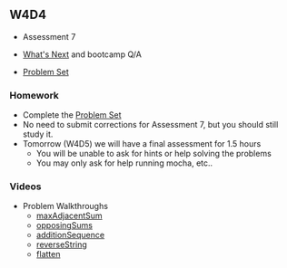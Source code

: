 ## W4D4

+ Assessment 7


+ [What's Next][whats-next] and bootcamp Q/A

+ [Problem Set][w4d4-pset]


### Homework

+ Complete the [Problem Set][w4d4-pset]
+ No need to submit corrections for Assessment 7, but you should still study it.
+ Tomorrow (W4D5) we will have a final assessment for 1.5 hours
  + You will be unable to ask for hints or help solving the problems
  + You may only ask for help running mocha, etc..

### Videos

+ Problem Walkthroughs
  + [maxAdjacentSum](https://vimeo.com/214901577/7e52b670cf)
  + [opposingSums](https://vimeo.com/214901239/9046bb44ea)
  + [additionSequence](https://vimeo.com/221328306/e1a24b470a)
  + [reverseString](https://vimeo.com/248528876/0f86c74e8c)
  + [flatten](https://vimeo.com/251869891/3368228d04)

[whats-next]: ./notes/whats_next.md
[w4d4-pset]: ./w4d4_pset.zip
